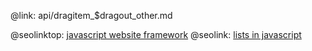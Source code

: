 @link: api/dragitem_$dragout_other.md

@seolinktop: [javascript website framework](https://webix.com)
@seolink: [lists in javascript](https://webix.com/widget/list/)